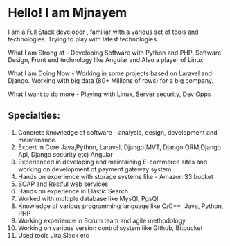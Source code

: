 # Hello! I am Mjnayem #

I am a Full Stack developer , familiar with a various set of tools and technologies. Trying to play with latest technologies.

What I am Strong at -
Developing Software with Python and PHP. Software Design, Front end technology like Angular and Also a player of Linux 

What I am Doing Now -
Working in some projects based on Laravel and Django. Working with big data (80+ Millions of rows) for a big company.

What I want to do more -
Playing with Linux, Server security, Dev Opps

## Specialties:
1. Concrete knowledge of software – analysis, design, development and maintenance.
2. Expert in Core Java,Python, Laravel, Django(MVT, Django ORM,Django Api, Django security etc) Angular
3. Experienced in developing and maintaining E-commerce sites and working on development of payment gateway system 
4. Hands on experience with storage systems like - Amazon S3 bucket 
5. SOAP and Restful web services
6. Hands on experience in Elastic Search
7. Worked with multiple database like MysQl, PgsQl
8. Knowledge of various programming language like C/C++, Java, Python, PHP
9. Working experience in Scrum team and agile methodology 
10. Working on various version control system like Github, Bitbucket
11. Used tools Jira,Slack etc

